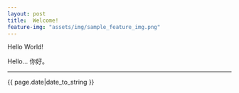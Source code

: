 ```yaml
---
layout: post
title:  Welcome!
feature-img: "assets/img/sample_feature_img.png"
---
```


Hello World!<!-- more -->

Hello...
你好。

-----
{{ page.date|date_to_string }}
